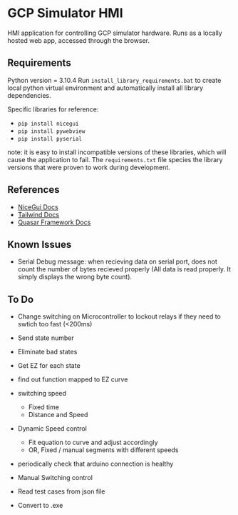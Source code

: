 # GCP Simulator HMI
 HMI application for controlling GCP simulator hardware.
 Runs as a locally hosted web app, accessed through the browser.

## Requirements
Python version = 3.10.4
Run `install_library_requirements.bat` to create local python virtual environment and automatically install all library dependencies.

Specific libraries for reference:
- `pip install nicegui`
- `pip install pywebview`
- `pip install pyserial`

note: it is easy to install incompatible versions of these libraries, which will cause the application to fail. The `requirements.txt` file species the library versions that were proven to work during development.

## References
- [NiceGui Docs](https://nicegui.io/documentation)
- [Tailwind Docs](https://v2.tailwindcss.com/docs)
- [Quasar Framework Docs](https://quasar.dev/docs)


## Known Issues
- Serial Debug message: when recieving data on serial port, does not count the number of bytes recieved properly (All data is read properly. It simply displays the wrong byte count).

## To Do
- Change switching on Microcontroller to lockout relays if they need to swtich too fast (<200ms)
- Send state number
- Eliminate bad states
- Get EZ for each state
- find out function mapped to EZ curve


- switching speed
  - Fixed time
  - Distance and Speed
- Dynamic Speed control
  - Fit equation to curve and adjust accordingly
  - OR, Fixed / manual segments with different speeds
- periodically check that arduino connection is healthy
- Manual Switching control

- Read test cases from json file

- Convert to .exe